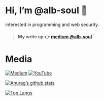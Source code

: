 # Hi, I’m @alb-soul 👋



interested in programming and web security.

> ####  My write up 👉 [medium @alb-soul](https://medium.com/@alb-soul)
# Media
[![Medium](https://img.shields.io/badge/Medium-12100E?style=for-the-badge&logo=medium&logoColor=white)](https://alb-soul.medium.com)
[![YouTube](https://img.shields.io/badge/YouTube-%23FF0000.svg?style=for-the-badge&logo=YouTube&logoColor=white)](https://[alb-soul.medium.com](https://www.youtube.com/channel/UC_7jCa87OTgBk8hZ2Gt2aig))

[![Anurag’s github stats](https://github-readme-stats.vercel.app/api?username=alb-soul)](https://github.com/alb-soul)

[![Top Langs](https://github-readme-stats.vercel.app/api/top-langs/?username=alb-soul&layout=compact)](https://github.com/alb-soul)

